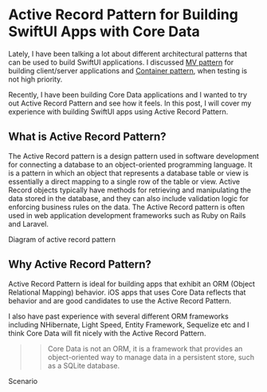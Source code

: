# Active Record Pattern for Building SwiftUI Apps with Core Data  

Lately, I have been talking a lot about different architectural patterns that can be used to build SwiftUI applications. I discussed [MV pattern](https://azamsharp.com/2022/10/06/practical-mv-pattern-crud.html) for building client/server applications and [Container pattern](https://azamsharp.com/2023/01/24/introduction-to-container-pattern.html), when testing is not high priority.  

Recently, I have been building Core Data applications and I wanted to try out Active Record Pattern and see how it feels. In this post, I will cover my experience with building SwiftUI apps using Active Record Pattern.

## What is Active Record Pattern? 

The Active Record pattern is a design pattern used in software development for connecting a database to an object-oriented programming language. It is a pattern in which an object that represents a database table or view is essentially a direct mapping to a single row of the table or view. Active Record objects typically have methods for retrieving and manipulating the data stored in the database, and they can also include validation logic for enforcing business rules on the data. The Active Record pattern is often used in web application development frameworks such as Ruby on Rails and Laravel.

Diagram of active record pattern 

## Why Active Record Pattern?

Active Record Pattern is ideal for building apps that exhibit an ORM (Object Relational Mapping) behavior. iOS apps that uses Core Data reflects that behavior and are good candidates to use the Active Record Pattern. 

I also have past experience with several different ORM frameworks including NHibernate, Light Speed, Entity Framework, Sequelize etc and I think Core Data will fit nicely with the Active Record Pattern.  

>> Core Data is not an ORM, it is a framework that provides an object-oriented way to manage data in a persistent store, such as a SQLite database. 

Scenario




